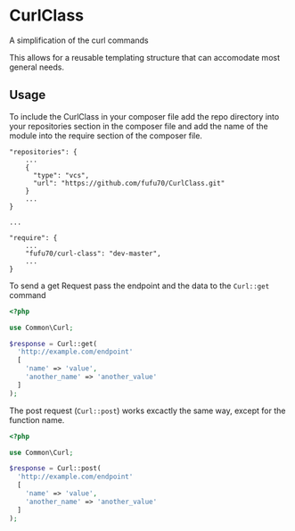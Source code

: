 # CurlClass

A simplification of the curl commands 

This allows for a reusable templating structure that can accomodate most general needs.

## Usage

To include the CurlClass in your composer file add the repo directory into your repositories section in the composer file and add the name of the module into the require section of the composer file.

```
"repositories": {
    ...
    { 
      "type": "vcs", 
      "url": "https://github.com/fufu70/CurlClass.git"
    }
    ...
}

...

"require": {
    ...
    "fufu70/curl-class": "dev-master",
    ...
}
```

To send a get Request pass the endpoint and the data to the `Curl::get` command

```php
<?php

use Common\Curl;

$response = Curl::get(
  'http://example.com/endpoint'
  [
    'name' => 'value',
    'another_name' => 'another_value'
  ]
);

```

The post request (`Curl::post`) works excactly the same way, except for the function name.


```php
<?php

use Common\Curl;

$response = Curl::post(
  'http://example.com/endpoint'
  [
    'name' => 'value',
    'another_name' => 'another_value'
  ]
);

```